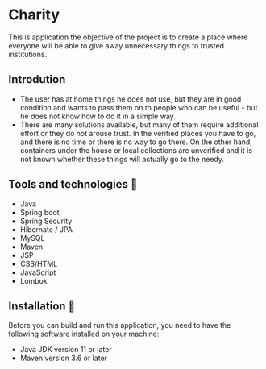# **Charity**
This is application the objective of the project is to create a place where everyone will be able to give away unnecessary things to trusted institutions.

## Introdution
* The user has at home things he does not use, but they are in good condition and wants to pass them on to people who can be useful - but he does  not know how to do it in a simple way.
* There are many solutions available, but many of them require additional effort or they do not arouse trust.
In the verified places you have to go, and there is no time or there is no way to go there. On the other hand, containers under the house or local collections are unverified and it is not known whether these things will actually go to the needy.

## Tools and technologies :wrench:

- Java
- Spring boot
- Spring Security
- Hibernate / JPA
- MySQL
- Maven
- JSP
- CSS/HTML
- JavaScript
- Lombok

## Installation :eyes:
Before you can build and run this application, you need to have the following software installed on your machine: 

- Java JDK version 11 or later
- Maven version 3.6 or later